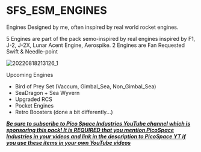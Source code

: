 # SFS_ESM_ENGINES
Engines Designed by me, often inspired by real world rocket engines.

5 Engines are part of the pack semo-inspired by real engines inspired by F1, J-2, J-2X, Lunar Acent Engine, Aerospike.
2 Engines are Fan Requested Swift & Needle-point

![20220818213126_1](https://user-images.githubusercontent.com/109048742/185523154-ca4ae8d2-5d79-43ce-8287-4015bcfb7ffe.jpg)

Upcoming Engines
- Bird of Prey Set (Vaccum, Gimbal_Sea, Non_Gimbal_Sea)
- SeaDragon + Sea Wyvern
- Upgraded RCS
- Pocket Engines
- Retro Boosters (done a bit differently...)

[**_Be sure to subscribe to Pico Space Industries YouTube channel which is sponsoring this pack! It is REQUIRED that you mention PicoSpace Industries in your videos and link in the description to PicoSpace YT if you use these items in your own YouTube videos_**](https://www.youtube.com/channel/UCgPjBqQ1IptrZai4oLVZrXA/?sub_confirmation=1)
